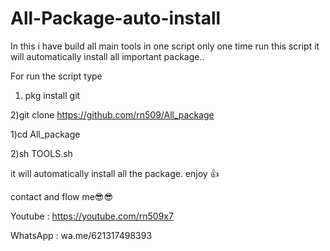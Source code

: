 # All-Package-auto-install
In this i have build all main tools in one script only one time run this script it will automatically install all important package..

For run the script type


1) pkg install git


2)git clone https://github.com/rn509/All_package


1)cd All_package


2)sh TOOLS.sh


it will automatically install all the package.
enjoy 👍


contact and flow me😎😎



Youtube : https://youtube.com/rn509x7


WhatsApp : wa.me/621317498393

